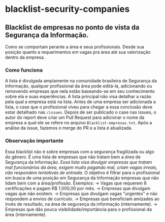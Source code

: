# blacklist-security-companies

## Blacklist de empresas no ponto de vista da Segurança da Informação.
Como se comportam perante a área e seus profissionais. Desde sua posição quanto a requerimentos em vagas pra área até sua valorização dentro da empresa.


### Como funciona
A lista é divulgada amplamente na comunidade brasileira de Segurança da Informação, qualquer profissional da área pode editá-la, adicionando ou removendo empresas que nela estão baseando-se em seu conhecimento sobre ela e suas experiências. A lista principal não visa detalhar a razão pela qual a empresa está na lista. Antes de uma empresa ser adicionada a lista, o case que o profissional viveu para chegar a essa conclusão deve estar detalhado nas `/issues`. Depois de ser publicado o case nas issues, o autor do report deve criar um Pull Request para adicionar o nome da empresa a qual ele se refere no arquivo `Blacklist-empresas.txt`. Após a análise da issue, fazemos o merge do PR e a lista é atualizada.

### Observação importante
Essa blacklist não é sobre empresas com a segurança fragilizada ou algo do gênero. É uma lista de empresas que não tratam bem a *área* de Segurança da Informação. _Essa lista visa divulgar empresas que tratam mal funcionários da área, exigem muito pagando mal, criam vagas irreais, não respondem tentativas de entrada_. O objetivo é filtrar para o profissional em busca de uma posição em Segurança da Informação empresas que não lidam bem com a área/profissão. Exemplos:
-> Vagas que requerem 8 certificações e pagam R$ 1.000,00 por mês.
-> Empresas que divulgam vagas que não existem.
-> Empresas que divulgam vagas "urgentes" e não respondem a envios de currículo.
-> Empresas que beneficiam amizades ao invés de resultado, na área de segurança da informação (internamente).
-> Empresas que dão pouca visibilidade/importância para o profissional da área (internamente).
